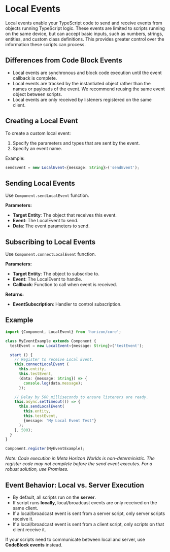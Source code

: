 # Local Events

Local events enable your TypeScript code to send and receive events from objects running TypeScript logic. These events are limited to scripts running on the same device, but can accept basic inputs, such as numbers, strings, entities, and custom class definitions. This provides greater control over the information these scripts can process.

## Differences from Code Block Events
- Local events are synchronous and block code execution until the event callback is complete.
- Local events are tracked by the instantiated object rather than the names or payloads of the event. We recommend reusing the same event object between scripts.
- Local events are only received by listeners registered on the same client.

## Creating a Local Event
To create a custom local event:
1. Specify the parameters and types that are sent by the event.
2. Specify an event name.

Example:
```ts
sendEvent = new LocalEvent<{message: String}>('sendEvent');
```

## Sending Local Events
Use `Component.sendLocalEvent` function.

**Parameters:**
- **Target Entity**: The object that receives this event.
- **Event**: The LocalEvent to send.
- **Data**: The event parameters to send.

## Subscribing to Local Events
Use `Component.connectLocalEvent` function.

**Parameters:**
- **Target Entity**: The object to subscribe to.
- **Event**: The LocalEvent to handle.
- **Callback**: Function to call when event is received.

**Returns:**  
- **EventSubscription**: Handler to control subscription.

## Example
```ts
import {Component, LocalEvent} from 'horizon/core';

class MyEventExample extends Component {
  testEvent = new LocalEvent<{message: String}>('testEvent');

  start () {
    // Register to receive Local Event.
    this.connectLocalEvent (
      this.entity,
      this.testEvent,
      (data: {message: String}) => {
        console.log(data.message);
      });

    // Delay by 500 milliseconds to ensure listeners are ready.
    this.async.setTimeout(() => {
      this.sendLocalEvent(
        this.entity,
        this.testEvent,
        {message: "My Local Event Test"}
      );
    }, 500);
  }
}

Component.register(MyEventExample);
```

*Note: Code execution in Meta Horizon Worlds is non-deterministic. The register code may not complete before the send event executes. For a robust solution, use Promises.*

## Event Behavior: Local vs. Server Execution
- By default, all scripts run on the **server**.  
- If script runs **locally**, local/broadcast events are only received on the same client.  
- If a local/broadcast event is sent from a server script, only server scripts receive it.  
- If a local/broadcast event is sent from a client script, only scripts on that client receive it.  

If your scripts need to communicate between local and server, use **CodeBlock events** instead.
